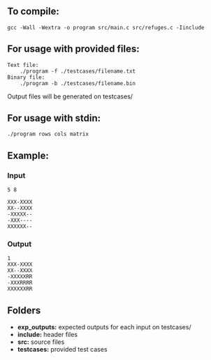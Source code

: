 ## To compile:
    gcc -Wall -Wextra -o program src/main.c src/refuges.c -Iinclude

## For usage with provided files:
    Text file:
        ./program -f ./testcases/filename.txt
    Binary file:
        ./program -b ./testcases/filename.bin

Output files will be generated on testcases/

## For usage with stdin:
    ./program rows cols matrix

## Example:
### Input
    5 8

    XXX-XXXX
    XX--XXXX
    -XXXXX--
    -XXX----
    XXXXXX--
### Output
    1
    XXX-XXXX
    XX--XXXX
    -XXXXXRR
    -XXXRRRR
    XXXXXXRR


## Folders
* **exp_outputs:** expected outputs for each input on testcases/
* **include:** header files
* **src:** source files
* **testcases:** provided test cases